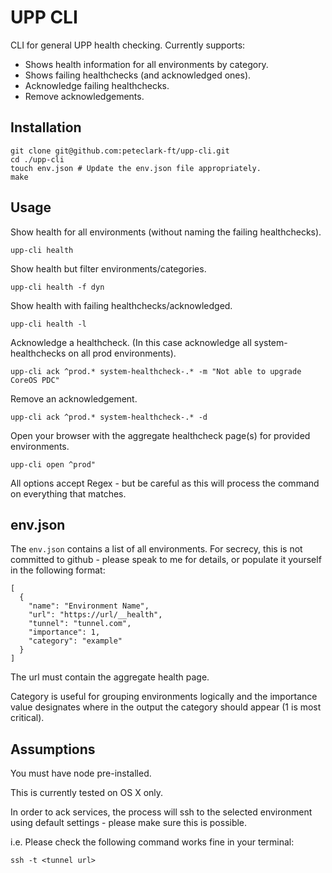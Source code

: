 # UPP CLI
CLI for general UPP health checking. Currently supports:
* Shows health information for all environments by category.
* Shows failing healthchecks (and acknowledged ones).
* Acknowledge failing healthchecks.
* Remove acknowledgements.

## Installation

```
git clone git@github.com:peteclark-ft/upp-cli.git
cd ./upp-cli
touch env.json # Update the env.json file appropriately.
make
```

## Usage

Show health for all environments (without naming the failing healthchecks).

```
upp-cli health
```

Show health but filter environments/categories.

```
upp-cli health -f dyn
```

Show health with failing healthchecks/acknowledged.

```
upp-cli health -l
```

Acknowledge a healthcheck. (In this case acknowledge all system-healthchecks on all prod environments).

```
upp-cli ack ^prod.* system-healthcheck-.* -m "Not able to upgrade CoreOS PDC"
```

Remove an acknowledgement.

```
upp-cli ack ^prod.* system-healthcheck-.* -d
```

Open your browser with the aggregate healthcheck page(s) for provided environments.

```
upp-cli open ^prod"
```

All options accept Regex - but be careful as this will process the command on everything that matches.

## env.json

The `env.json` contains a list of all environments. For secrecy, this is not committed to github - please speak to me for details, or populate it yourself in the following format:

```
[
  {
    "name": "Environment Name",
    "url": "https://url/__health",
    "tunnel": "tunnel.com",
    "importance": 1,
    "category": "example"
  }
]
```

The url must contain the aggregate health page.

Category is useful for grouping environments logically and the importance value designates where in the output the category should appear (1 is most critical).

## Assumptions

You must have node pre-installed.

This is currently tested on OS X only.

In order to ack services, the process will ssh to the selected environment using default settings - please make sure this is possible.

i.e. Please check the following command works fine in your terminal:

```
ssh -t <tunnel url>
```
